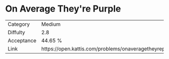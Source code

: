 # On Average They're Purple

<table>
    <tr>
        <td>Category</td>
        <td>Medium</td>
    </tr>
    <tr>
        <td>Diffulty</td>
        <td>2.8</td>
    </tr>
    <tr>
        <td>Acceptance</td>
        <td>44.65 %</td>
    </tr>
    <tr>
        <td>Link</td>
        <td>https://open.kattis.com/problems/onaveragetheyrepurple</td>
    </tr>
</table>